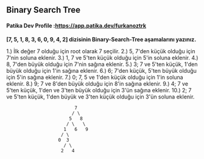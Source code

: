 ## Binary Search Tree

#### Patika Dev Profile :https://app.patika.dev/furkanoztrk



**[7, 5, 1, 8, 3, 6, 0, 9, 4, 2] dizisinin Binary-Search-Tree aşamalarını yazınız.**

1.) İlk değer 7 olduğu için root  olarak 7  seçilir.
2.) 5, 7'den küçük olduğu için 7'nin soluna eklenir.
3.) 1, 7 ve 5'ten küçük olduğu için 5'in soluna eklenir.
4.) 8, 7'den büyük olduğu için 7'nin sağına eklenir.
5.) 3; 7 ve 5'ten küçük, 1'den büyük olduğu için 1'in sağına eklenir.
6.) 6; 7'den küçük, 5'ten büyük olduğu için 5'in sağına eklenir.
7.) 0; 7, 5 ve 1'den küçük olduğu için 1'in soluna eklenir.
8.) 9; 7 ve 8'den büyük olduğu için 8'in sağına eklenir.
9.) 4; 7 ve 5'ten küçük, 1'den ve 3'ten büyük olduğu için 3'ün sağına eklenir.
10.) 2; 7 ve 5'ten küçük, 1'den büyük ve 3'ten küçük olduğu için 3'ün soluna eklenir.


                             7
                            / \
                           5   8
                          / \   \
                         1   6   9
                        / \
                       0  3
                         / \
                        2   4
